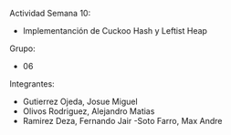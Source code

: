 Actividad Semana 10:
 - Implementanción de Cuckoo Hash y Leftist Heap

Grupo:
 - 06

Integrantes:
 - Gutierrez Ojeda, Josue Miguel
 - Olivos Rodriguez, Alejandro Matias
 - Ramirez Deza, Fernando Jair
  -Soto Farro, Max Andre